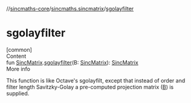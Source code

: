 //[sincmaths-core](../../index.md)/[sincmaths.sincmatrix](index.md)/[sgolayfilter](sgolayfilter.md)



# sgolayfilter  
[common]  
Content  
fun [SincMatrix](../sincmaths/-sinc-matrix/index.md).[sgolayfilter](sgolayfilter.md)(B: [SincMatrix](../sincmaths/-sinc-matrix/index.md)): [SincMatrix](../sincmaths/-sinc-matrix/index.md)  
More info  


This function is like Octave's sgolayfilt, except that instead of order and filter length Savitzky-Golay a pre-computed projection matrix ([B](sgolayfilter.md)) is supplied.

  



